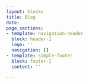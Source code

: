 ```yaml
---
layout: blocks
title: Blog
date: 
page_sections:
- template: navigation-header
  block: header-1
  logo: ''
  navigation: []
- template: simple-footer
  block: footer-1
  content: ''

---
```


